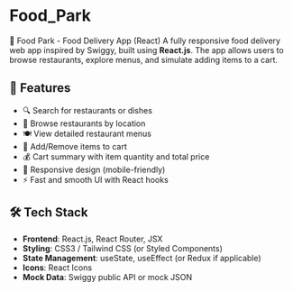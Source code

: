 # Food_Park
🍔 Food Park - Food Delivery App (React)  A fully responsive food delivery web app inspired by Swiggy, built using **React.js**. The app allows users to browse restaurants, explore menus, and simulate adding items to a cart.

## 🚀 Features

- 🔍 Search for restaurants or dishes
- 🏪 Browse restaurants by location
- 🍽 View detailed restaurant menus
- 🛒 Add/Remove items to cart
- 💰 Cart summary with item quantity and total price
- 📱 Responsive design (mobile-friendly)
- ⚡ Fast and smooth UI with React hooks

## 🛠 Tech Stack

- **Frontend**: React.js, React Router, JSX
- **Styling**: CSS3 / Tailwind CSS (or Styled Components)
- **State Management**: useState, useEffect (or Redux if applicable)
- **Icons**: React Icons
- **Mock Data**: Swiggy public API or mock JSON

<!-- ## 📸 Screenshots

| Home Page | Restaurant Menu | Cart |
|-----------|------------------|------|
| ![home](screenshots/home.png) | ![menu](screenshots/menu.png) | ![cart](screenshots/cart.png) |

> (📌 Replace with actual screenshots from your project) -->


